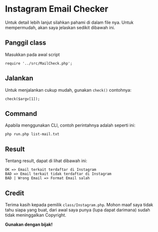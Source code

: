 # Instagram Email Checker
Untuk detail lebih lanjut silahkan pahami di dalam file nya. Untuk mempermudah, akan saya jelaskan sedikit dibawah ini.

## Panggil class
Masukkan pada awal script
```
require '../src/MailCheck.php';
```

## Jalankan
Untuk menjalankan cukup mudah, gunakan `check()` contohnya:
```
check($argv[1]);
```

## Command
Apabila menggunakan CLI, contoh perintahnya adalah seperti ini:
```
php run.php list-mail.txt
```

## Result
Tentang result, dapat di lihat dibawah ini:
```
OK => Email terkait terdaftar di Instagram
BAD => Email terkait tidak terdaftar di Instagram
BAD | Wrong Email => Format Email salah

```


## Credit
Terima kasih kepada pemilik `class/Instagram.php`. Mohon maaf saya tidak tahu siapa yang buat, dari awal saya punya (lupa dapat darimana) sudah tidak meninggalkan Copyright.


**Gunakan dengan bijak!**
